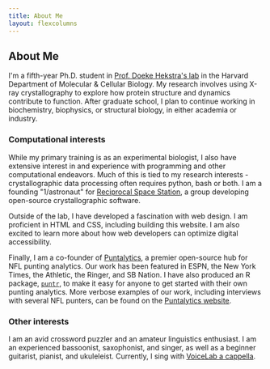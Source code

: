 ```yaml
---
title: About Me
layout: flexcolumns
---
```


## About Me

I'm a fifth-year Ph.D. student in [Prof. Doeke Hekstra's lab](https://hekstralab.fas.harvard.edu) in the Harvard Department of Molecular & Cellular Biology. My research involves using X-ray crystallography to explore how protein structure and dynamics contribute to function. After graduate school, I plan to continue working in biochemistry, biophysics, or structural biology, in either academia or industry.

### Computational interests  
  
While my primary training is as an experimental biologist, I also have extensive interest in and experience with programming and other computational endeavors. Much of this is tied to my research interests - crystallographic data processing often requires python, bash or both. I am a founding "1/astronaut" for [Reciprocal Space Station](https://rs-station.github.io/), a group developing open-source crystallographic software.
  
Outside of the lab, I have developed a fascination with web design. I am proficient in HTML and CSS, including building this website. I am also excited to learn more about how web developers can optimize digital accessibility.
  
Finally, I am a co-founder of [Puntalytics](https://twitter.com/ThePuntRunts), a premier open-source hub for NFL punting analytics. Our work has been featured in ESPN, the New York Times, the Athletic, the Ringer, and SB Nation. I have also produced an R package, [`puntr`](https://puntalytics.github.io/puntr/), to make it easy for anyone to get started with their own punting analytics. More verbose examples of our work, including interviews with several NFL punters, can be found on the [Puntalytics website](https://puntalytics.github.io/).
  
### Other interests

I am an avid crossword puzzler and an amateur linguistics enthusiast. I am an experienced bassoonist, saxophonist, and singer, as well as a beginner guitarist, pianist, and ukuleleist. Currently, I sing with [VoiceLab a cappella](http://voicelab.us/).
